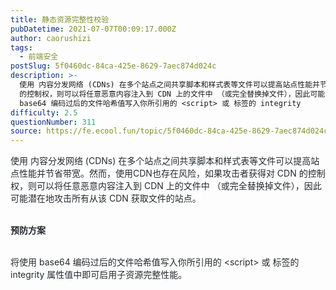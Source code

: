 ```yaml
---
title: 静态资源完整性校验
pubDatetime: 2021-07-07T00:09:17.000Z
author: caorushizi
tags:
  - 前端安全
postSlug: 5f0460dc-84ca-425e-8629-7aec874d024c
description: >-
  使用 内容分发网络 (CDNs) 在多个站点之间共享脚本和样式表等文件可以提高站点性能并节省带宽。然而，使用CDN也存在风险，如果攻击者获得对 CDN
  的控制权，则可以将任意恶意内容注入到 CDN 上的文件中 （或完全替换掉文件），因此可能潜在地攻击所有从该 CDN 获取文件的站点。预防方案将使用
  base64 编码过后的文件哈希值写入你所引用的 <script> 或 标签的 integrity 
difficulty: 2.5
questionNumber: 311
source: https://fe.ecool.fun/topic/5f0460dc-84ca-425e-8629-7aec874d024c
---
```


<p><span style="font-size:10.5ptpx"><span style="color:#24292e"><span style="background-color:#ffffff"><span style="letter-spacing:0ptpx">使用 内容分发网络 (CDNs) 在多个站点之间共享脚本和样式表等文件可以提高站点性能并节省带宽。然而，使用CDN也存在风险，如果攻击者获得对 CDN 的控制权，则可以将任意恶意内容注入到 CDN 上的文件中 （或完全替换掉文件），因此可能潜在地攻击所有从该 CDN 获取文件的站点。</span></span></span></span></p><p><br/><span style="color:#24292e"><span style="background-color:#ffffff"><span style="letter-spacing:0ptpx"><span style="font-size:14ptpx"><strong>预防方案</strong></span></span></span></span></p><p><br/><span style="font-size:10.5ptpx"><span style="color:#24292e"><span style="background-color:#ffffff"><span style="letter-spacing:0ptpx">将使用 base64 编码过后的文件哈希值写入你所引用的 &lt;script&gt; 或 标签的 integrity 属性值中即可启用子资源完整性能。</span></span></span></span><br/><br/></p>

